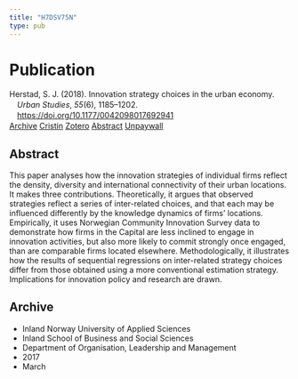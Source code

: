 ```yaml
---
title: "H7DSV75N"
type: pub
---
```

<h1>Publication</h1>
<article id="csl-bib-container-H7DSV75N" class="csl-bib-container">
  <div class="csl-bib-body" style="line-height: 1.35; padding-left: 1em; text-indent:-1em;">
  <div class="csl-entry">Herstad, S. J. (2018). Innovation strategy choices in the urban economy. <i>Urban Studies</i>, <i>55</i>(6), 1185&#x2013;1202. <a href="https://doi.org/10.1177/0042098017692941">https://doi.org/10.1177/0042098017692941</a></div>
</div>
  <div class="csl-bib-buttons">
    <a href="#taxonomy-article-H7DSV75N" class="csl-bib-button">Archive</a>
    <a href="https://app.cristin.no/results/show.jsf?id=1454901" alt="Cristin URL" class="csl-bib-button">Cristin</a>
    <a href="http://zotero.org/groups/5402882/items/H7DSV75N" alt="Zotero URL" class="csl-bib-button">Zotero</a>
    <a href="#abstract-article-H7DSV75N" class="csl-bib-button">Abstract</a>
    <a href="https://doi.org/10.1177/0042098017692941" class="csl-bib-button">Unpaywall</a>
  </div>
  <div id="csl-bib-meta-container-H7DSV75N"></div>
</article>
<div id="csl-bib-meta-H7DSV75N" class="csl-bib-meta">
  <article id="abstract-article-H7DSV75N" class="abstract-article">
    <h1>Abstract</h1>
    This paper analyses how the innovation strategies of individual firms reflect the density, diversity and international connectivity of their urban locations. It makes three contributions. Theoretically, it argues that observed strategies reflect a series of inter-related choices, and that each may be influenced differently by the knowledge dynamics of firms’ locations. Empirically, it uses Norwegian Community Innovation Survey data to demonstrate how firms in the Capital are less inclined to engage in innovation activities, but also more likely to commit strongly once engaged, than are comparable firms located elsewhere. Methodologically, it illustrates how the results of sequential regressions on inter-related strategy choices differ from those obtained using a more conventional estimation strategy. Implications for innovation policy and research are drawn.
  </article>
  <article id="taxonomy-article-H7DSV75N" class="taxonomy-article">
    <h1>Archive</h1>
    <ul>
      <li>Inland Norway University of Applied Sciences</li>
      <li>Inland School of Business and Social Sciences</li>
      <li>Department of Organisation, Leadership and Management</li>
      <li>2017</li>
      <li>March</li>
    </ul>
  </article>
</div>
